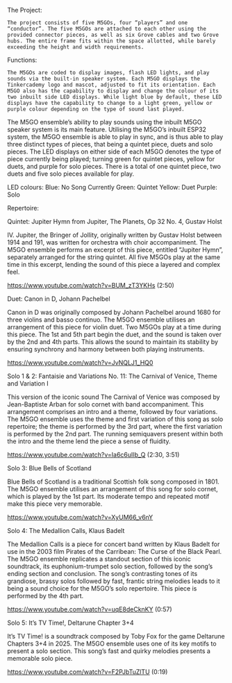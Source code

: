 The Project:

	The project consists of five M5GOs, four “players” and one “conductor”. The five M5GOs are attached to each other using the provided connector pieces, as well as six Grove cables and two Grove hubs. The entire frame fits within the space allotted, while barely exceeding the height and width requirements.



Functions:

	The M5GOs are coded to display images, flash LED lights, and play sounds via the built-in speaker system. Each M5GO displays the Tinkercademy logo and mascot, adjusted to fit its orientation. Each M5GO also has the capability to display and change the colour of its two inbuilt side LED displays. While light blue by default, these LED displays have the capability to change to a light green, yellow or purple colour depending on the type of sound last played. 

The M5GO ensemble’s ability to play sounds using the inbuilt M5GO speaker system is its main feature. Utilising the M5GO’s inbuilt ESP32 system, the M5GO ensemble is able to play in sync, and is thus able to play three distinct types of pieces, that being a quintet piece, duets and solo pieces. The LED displays on either side of each M5GO denotes the type of piece currently being played; turning green for quintet pieces, yellow for duets, and purple for solo pieces. There is a total of one quintet piece, two duets and five solo pieces available for play.

LED colours:
Blue: No Song Currently
Green: Quintet
Yellow: Duet
Purple: Solo

Repertoire:

Quintet: Jupiter Hymn from Jupiter, The Planets, Op 32 No. 4, Gustav Holst

IV. Jupiter, the Bringer of Jollity, originally written by Gustav Holst between 1914 and 191, was written for orchestra with choir accompaniment. The M5GO ensemble performs an excerpt of this piece, entitled “Jupiter Hymn”, separately arranged for the string quintet. All five M5GOs play at the same time in this excerpt, lending the sound of this piece a layered and complex feel.

https://www.youtube.com/watch?v=BUM_zT3YKHs (2:50)


Duet: Canon in D, Johann Pachelbel

Canon in D was originally composed by Johann Pachelbel around 1680 for three violins and basso continuo. The M5GO ensemble utilises an arrangement of this piece for violin duet. Two M5GOs play at a time during this piece. The 1st and 5th part begin the duet, and the sound is taken over by the 2nd and 4th parts. This allows the sound to maintain its stability  by ensuring synchrony and harmony between both playing instruments.

https://www.youtube.com/watch?v=JvNQLJ1_HQ0


Solo 1 & 2: Fantaisie and Variations No. 11: The Carnival of Venice, Theme and Variation I

This version of the iconic sound The Carnival of Venice was composed by Jean-Baptiste Arban for solo cornet with band accompaniment. This arrangement comprises an intro and a theme, followed by four variations. The M5GO ensemble uses the theme and first variation of this song as solo repertoire; the theme is performed by the 3rd part, where the first variation is performed by the 2nd part. The running semiquavers present within both the intro and the theme lend the piece a sense of fluidity.

https://www.youtube.com/watch?v=Ia6c6uIIb_Q (2:30, 3:51)


Solo 3: Blue Bells of Scotland

Blue Bells of Scotland is a traditional Scottish folk song composed in 1801. The M5GO ensemble utilises an arrangement of this song for solo cornet, which is played by the 1st part. Its moderate tempo and repeated motif make this piece very memorable.

https://www.youtube.com/watch?v=XyUM66_v6nY 


Solo 4: The Medallion Calls, Klaus Badelt

The Medallion Calls is a piece for concert band written by Klaus Badelt for use in the 2003 film Pirates of the Carribean: The Curse of the Black Pearl. The M5GO ensemble replicates a standout section of this iconic soundtrack, its euphonium-trumpet solo section, followed by the song’s ending section and conclusion. The song’s contrasting tones of its grandiose, brassy solos followed by fast, frantic string melodies leads to it being a sound choice for the M5GO’s solo repertoire. This piece is performed by the 4th part.

https://www.youtube.com/watch?v=uqE8deCknKY (0:57)



Solo 5: It’s TV Time!, Deltarune Chapter 3+4

It’s TV Time! is a soundtrack composed by Toby Fox for the game Deltarune Chapters 3+4 in 2025. The M5GO ensemble uses one of its key motifs to present a solo section. This song’s fast and quirky melodies presents a memorable solo piece. 

https://www.youtube.com/watch?v=F2PJbTuZlTU (0:19)
